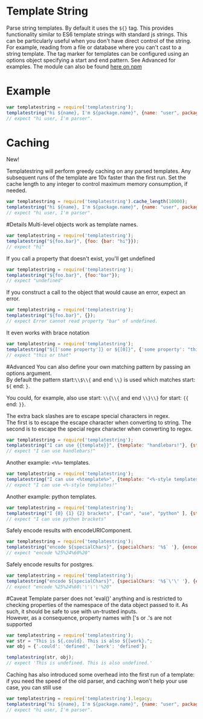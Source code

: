 # Template String
Parse string templates.  By default it uses the `${}` tag. This provides functionality similar to ES6 template strings with standard js strings.
This can be particularly useful when you don't have direct control of the string. For example, reading from a file or database where you can't cast to a string template.
The tag marker for templates can be configured using an options object specifying a start and end pattern.  See Advanced for examples.
The module can also be found <a href = "https://www.npmjs.com/package/templatestring">here on npm</a>
# Example
```javascript
var templatestring = require('templatestring');
templatestring("hi ${name}, I'm ${package.name}", {name: "user", package: {name: "parser"}}); 
// expect "hi user, I'm parser".
```
# Caching
New! 

Templatestring will perform greedy caching on any parsed templates.  Any subsequent runs of the template are 10x faster than the first run.
Set the cache length to any integer to control maximum memory consumption, if needed.

```javascript
var templatestring = require('templatestring').cache_length(10000);
templatestring("hi ${name}, I'm ${package.name}", {name: "user", package: {name: "parser"}}); 
// expect "hi user, I'm parser".
```
#Details
Multi-level objects work as template names.
```javascript
var templatestring = require('templatestring');
templatestring("${foo.bar}", {foo: {bar: "hi"}}); 
// expect "hi"
```
If you call a property that doesn't exist, you'll get undefined
```javascript
var templatestring = require('templatestring');
templatestring("${foo.bar}", {foo:"bar"}); 
// expect "undefined"
```
If you construct a call to the object that would cause an error, expect an error.
```javascript
var templatestring = require('templatestring');
templatestring("${foo.bar}", {}); 
// expect Error cannot read property "bar" of undefined.
```
It even works with brace notation
```javascript
var templatestring = require('templatestring');
templatestring("${['some property']} or ${[0]}", {'some property': "this", 0: "that"}); 
// expect "this or that"
```
#Advanced
You can also define your own matching pattern by passing an options argument.  
By default the pattern start:`\\$\\{` and end `\\}` is used which matches start: `${` end: `}`.

You could, for example, also use start: `\\{\\{` and end `\\}\\}` for start: `{{` end: `}}`.

The extra back slashes are to escape special characters in regex.  
The first is to escape the escape character when converting to string.
The second is to escape the special regex character when converting to regex.  
```javascript
var templatestring = require('templatestring');
templatestring("I can use {{template}}", {template: "handlebars!"}, {start: "\\{\\{", end: "\\}\\}"}); 
// expect "I can use handlebars!"
```
Another example: `<%%>` templates.
```javascript
var templatestring = require('templatestring');
templatestring("I can use <%template%>", {template: "<%-style templates!"}, {start: "<%", end: "%>"}); 
// expect "I can use <%-style templates!"
```
Another example: python templates.
```javascript
var templatestring = require('templatestring');
templatestring("I {0} {1} {2} brackets", ["can", "use", "python" ], {start: "\\{", end: "\\}"}); 
// expect "I can use python brackets"
```
Safely encode results with encodeURIComponent.
```javascript
var templatestring = require('templatestring');
templatestring("encode ${specialChars}", {specialChars: '%$` '}, {encode: true}); 
// expect "encode %25%24%60%20"
```
Safely encode results for postgres.
```javascript
var templatestring = require('templatestring');
templatestring("encode ${specialChars}", {specialChars: '%$`\'\' '}, {encode: 'postgres'}); 
// expect "encode %25%24%60\'\'\'\'%20"
```
#Caveat
Template parser does not 'eval()' anything and is restricted to checking properties of the namespace of the data object passed to it.
As such, it should be safe to use with un-trusted inputs.  
However, as a consequence, property names with ['s or .'s are not supported
```javascript
var templatestring = require('templatestring');
var str = "This is ${.could}. This is also ${[work}.";
var obj = {'.could': 'defined', '[work': 'defined'};

templatestring(str, obj); 
// expect 'This is undefined. This is also undefined.'
```

Caching has also introduced some overhead into the first run of a template:
if you need the speed of the old parser, and caching won't help your use case, you can still use 
```javascript
var templatestring = require('templatestring').legacy;
templatestring("hi ${name}, I'm ${package.name}", {name: "user", package: {name: "parser"}}); 
// expect "hi user, I'm parser".
```